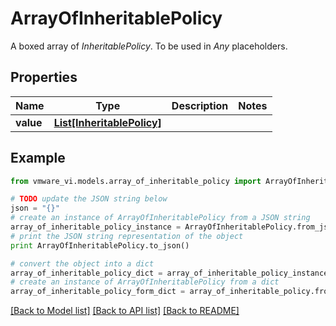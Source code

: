 # ArrayOfInheritablePolicy

A boxed array of *InheritablePolicy*. To be used in *Any* placeholders. 

## Properties
Name | Type | Description | Notes
------------ | ------------- | ------------- | -------------
**value** | [**List[InheritablePolicy]**](InheritablePolicy.md) |  | 

## Example

```python
from vmware_vi.models.array_of_inheritable_policy import ArrayOfInheritablePolicy

# TODO update the JSON string below
json = "{}"
# create an instance of ArrayOfInheritablePolicy from a JSON string
array_of_inheritable_policy_instance = ArrayOfInheritablePolicy.from_json(json)
# print the JSON string representation of the object
print ArrayOfInheritablePolicy.to_json()

# convert the object into a dict
array_of_inheritable_policy_dict = array_of_inheritable_policy_instance.to_dict()
# create an instance of ArrayOfInheritablePolicy from a dict
array_of_inheritable_policy_form_dict = array_of_inheritable_policy.from_dict(array_of_inheritable_policy_dict)
```
[[Back to Model list]](../README.md#documentation-for-models) [[Back to API list]](../README.md#documentation-for-api-endpoints) [[Back to README]](../README.md)


